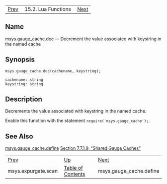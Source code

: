 |     |     |     |
| --- | --- | --- |
| [Prev](lua.ref.msys.expurgate.scan)  | 15.2. Lua Functions |  [Next](lua.ref.msys.gauge_cache.define.php) |

<a name="lua.ref.msys.gauge_cache.dec"></a>
## Name

msys.gauge_cache.dec — Decrement the value associated with keystring in the named cache

<a name="idp26669760"></a>
## Synopsis

`msys.gauge_cache.dec(cachename, keystring);`

```
cachename: string
keystring: string
```
<a name="idp26672432"></a>
## Description

Decrements the value associated with keystring in the named cache.

Enable this function with the statement `require('msys.gauge_cache');`.

<a name="idp26675040"></a>
## See Also

[msys.gauge_cache.define](lua.ref.msys.gauge_cache.define "msys.gauge_cache.define") [Section 7.7.1.9, “Shared Gauge Caches”](cluster.config.replication.php#cluster.replication.gauge_cache "7.7.1.9. Shared Gauge Caches")

|     |     |     |
| --- | --- | --- |
| [Prev](lua.ref.msys.expurgate.scan)  | [Up](lua.function.details.php) |  [Next](lua.ref.msys.gauge_cache.define.php) |
| msys.expurgate.scan  | [Table of Contents](index) |  msys.gauge_cache.define |
